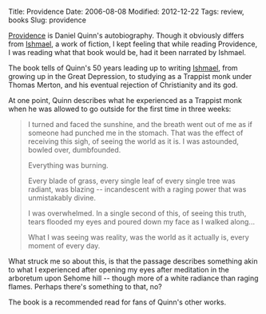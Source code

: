 Title: Providence
Date: 2006-08-08
Modified: 2012-12-22
Tags: review, books
Slug: providence

<a href="http://www.amazon.com/gp/product/0553375490/sr=8-6/qid=1155059683/ref=pd_bbs_6/002-3401935-4081666?ie=UTF8" >Providence</a> is Daniel Quinn's autobiography. Though it obviously differs from <a href="http://www.pig-monkey.com/2006/06/11/ishmael/">Ishmael</a>, a work of fiction, I kept feeling that while reading Providence, I was reading what that book would be, had it been narrated by Ishmael.

The book tells of Quinn's 50 years leading up to writing <u>Ishmael</u>, from growing up in the Great Depression, to studying as a Trappist monk under Thomas Merton, and his eventual rejection of Christianity and its god.

At one point, Quinn describes what he experienced as a Trappist monk when he was allowed to go outside for the first time in three weeks:
<blockquote>I turned and faced the sunshine, and the breath went out of me as if someone had punched me in the stomach. That was the effect of receiving this sigh, of seeing the world as it is. I was astounded, bowled over, dumbfounded.

Everything was burning.

Every blade of grass, every single leaf of every single tree was radiant, was blazing -- incandescent with a raging power that was unmistakably divine.

I was overwhelmed. In a single second of this, of seeing this truth, tears flooded my eyes and poured down my face as I walked along...

What I was seeing was reality, was the world as it actually is, every moment of every day.</blockquote>
What struck me so about this, is that the passage describes something akin to what I experienced after opening my eyes after meditation in the arboretum upon Sehome hill -- though more of a white radiance than raging flames. Perhaps there's something to that, no?

The book is a recommended read for fans of Quinn's other works.

